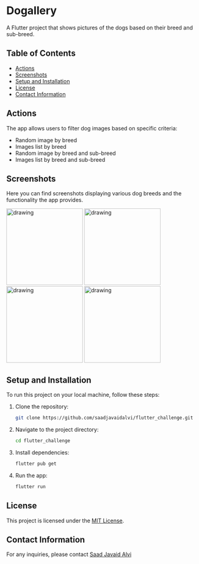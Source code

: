 # Dogallery

A Flutter project that shows pictures of the dogs based on their breed and sub-breed.

## Table of Contents
- [Actions](#actions)
- [Screenshots](#screenshots)
- [Setup and Installation](#setup-and-installation)
- [License](#license)
- [Contact Information](#contact-information)

## Actions
The app allows users to filter dog images based on specific criteria:
- Random image by breed
- Images list by breed
- Random image by breed and sub-breed
- Images list by breed and sub-breed


## Screenshots
Here you can find screenshots displaying various dog breeds and the functionality the app provides.

<img src="https://github.com/saadjavaidalvi/flutter_challenge/assets/47794020/b293728f-c2be-4051-9c0e-f3a15893b52e" alt="drawing" width="200"/>
<img src="https://github.com/saadjavaidalvi/flutter_challenge/assets/47794020/c0724ad2-1c93-454d-8731-73e63e370366" alt="drawing" width="200"/>
<img src="https://github.com/saadjavaidalvi/flutter_challenge/assets/47794020/79210f6b-634c-47ad-b83a-f5afaa5573e0" alt="drawing" width="200"/>
<img src="https://github.com/saadjavaidalvi/flutter_challenge/assets/47794020/47545624-fe7d-4807-bcab-5c746e33b7e4" alt="drawing" width="200"/>
<!-- 
![Simulator Screenshot - iPhone 15 - 2023-10-29 at 11 48 09](https://github.com/saadjavaidalvi/flutter_challenge/assets/47794020/b293728f-c2be-4051-9c0e-f3a15893b52e)
![Simulator Screenshot - iPhone 15 - 2023-10-29 at 11 47 41](https://github.com/saadjavaidalvi/flutter_challenge/assets/47794020/c0724ad2-1c93-454d-8731-73e63e370366)
![Simulator Screenshot - iPhone 15 - 2023-10-29 at 11 47 52](https://github.com/saadjavaidalvi/flutter_challenge/assets/47794020/79210f6b-634c-47ad-b83a-f5afaa5573e0)
![Simulator Screenshot - iPhone 15 - 2023-10-29 at 11 48 02](https://github.com/saadjavaidalvi/flutter_challenge/assets/47794020/47545624-fe7d-4807-bcab-5c746e33b7e4)
 -->

## Setup and Installation
To run this project on your local machine, follow these steps:

1. Clone the repository:
   ```bash
   git clone https://github.com/saadjavaidalvi/flutter_challenge.git
    ```
2. Navigate to the project directory:
    ```bash
    cd flutter_challenge
    ```

3. Install dependencies:
    ```bash
    flutter pub get
    ```
4. Run the app:
    ```bash
    flutter run
    ```

## License
This project is licensed under the [MIT License](/LICENSE).



## Contact Information
For any inquiries, please contact [Saad Javaid Alvi](https://saadjavaidalvi.com/)
